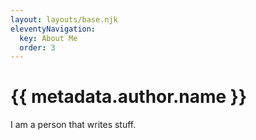 ```yaml
---
layout: layouts/base.njk
eleventyNavigation:
  key: About Me
  order: 3
---
```

# {{ metadata.author.name }}

I am a person that writes stuff.
